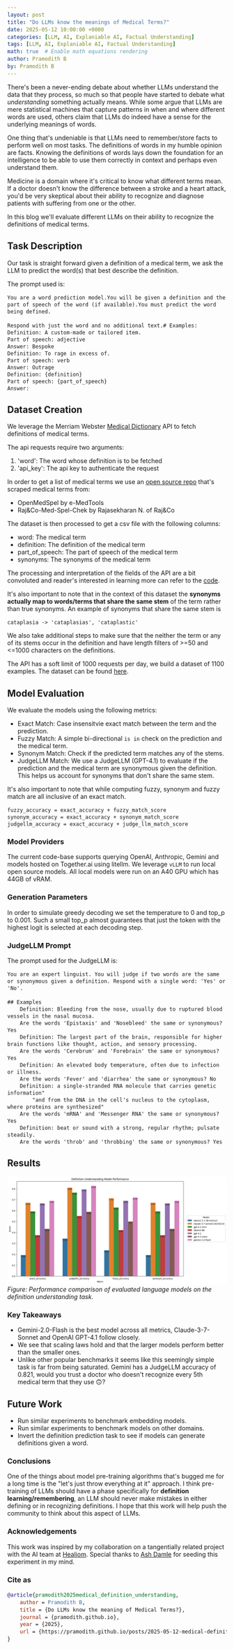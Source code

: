 ```yaml
---
layout: post
title: "Do LLMs know the meanings of Medical Terms?"
date: 2025-05-12 10:00:00 +0000
categories: [LLM, AI, Explaniable AI, Factual Understanding]
tags: [LLM, AI, Explaniable AI, Factual Understanding]
math: true  # Enable math equations rendering
author: Pramodith B
by: Pramodith B
---
```



There's been a never-ending debate about whether LLMs understand the data that they process, so much so that people have started to debate what _understanding_ something actually means. While some argue that LLMs are mere statistical machines that capture patterns in when and where different words are used, others claim that LLMs do indeed have a sense for the underlying meanings of words.

One thing that's undeniable is that LLMs need to remember/store facts to perform well on most tasks. The definitions of
words in my humble opinion are facts. Knowing the definitions of words lays down the foundation for an intelligence to be able to use them correctly in context and perhaps even understand them.

Medicine is a domain where it's critical to know what different terms mean. If a doctor doesn't know the difference between a stroke and a heart attack, you'd be very skeptical about their ability to recognize and diagnose patients with suffering from one or the other. 

In this blog we'll evaluate different LLMs on their ability to recognize the definitions of medical terms.

## Task Description
Our task is straight forward given a definition of a medical term, we ask the LLM to predict the word(s) that best describe the definition.

The prompt used is:

```
You are a word prediction model.You will be given a definition and the part of speech of the word (if available).You must predict the word being defined.

Respond with just the word and no additional text.# Examples:
Definition: A custom-made or tailored item.
Part of speech: adjective
Answer: Bespoke
Definition: To rage in excess of.
Part of speech: verb
Answer: Outrage
Definition: {definition}
Part of speech: {part_of_speech}
Answer:
```

## Dataset Creation
We leverage the Merriam Webster [Medical Dictionary](https://dictionaryapi.com/products/api-medical-dictionary) API to fetch definitions of medical terms.

The api requests require two arguments:
1. 'word': The word whose definition is to be fetched
2. 'api_key': The api key to authenticate the request

In order to get a list of medical terms we use an [open source repo](https://github.com/glutanimate/wordlist-medicalterms-en/blob/master/wordlist.txt) that's scraped medical terms from:

* OpenMedSpel by e-MedTools
* Raj&Co-Med-Spel-Chek by Rajasekharan N. of Raj&Co

The dataset is then processed to get a csv file with the following columns:

* word: The medical term
* definition: The definition of the medical term
* part_of_speech: The part of speech of the medical term
* synonyms: The synonyms of the medical term

The processing and interpretation of the fields of the API are a bit convoluted and reader's interested in learning more can refer to the [code](https://github.com/pramodith/definition_understanding/blob/pramodith/get_word_definitions/src/data_processing/collect_dictionary.py).

It's also important to note that in the context of this dataset the **synonyms actually map to words/terms that share the same stem** of the term rather than true synonyms. An example of synonyms that share the same stem is
```
cataplasia -> 'cataplasias', 'cataplastic'
```

We also take additional steps to make sure that the neither the term or any of its stems occur in the definition and have length filters of >=50 and <=1000 characters on the definitions.

The API has a soft limit of 1000 requests per day, we build a dataset of 1100 examples. The dataset can be found [here](https://github.com/pramodith/definition_understanding/blob/pramodith/get_word_definitions/data/processed_dictionary.csv).

## Model Evaluation
We evaluate the models using the following metrics:

* Exact Match: Case insensitvie exact match between the term and the prediction.
* Fuzzy Match: A simple bi-directional `is in` check on the prediction and the medical term.
* Synonym Match: Check if the predicted term matches any of the stems.
* JudgeLLM Match: We use a JudgeLLM (GPT-4.1) to evaluate if the prediction and the medical term are synonymous given the definition. This helps us account for synonyms that don't share the same stem.

It's also important to note that while computing fuzzy, synonym and fuzzy match are all inclusive of an exact match.
```
fuzzy_accuracy = exact_accuracy + fuzzy_match_score
synonym_accuracy = exact_accuracy + synonym_match_score
judgellm_accuracy = exact_accuracy + judge_llm_match_score
```

### Model Providers
The current code-base supports querying OpenAI, Anthropic, Gemini and models hosted on Together.ai using litellm.
We leverage `vLLM` to run local open source models. All local models were run on an A40 GPU which has 44GB of vRAM.


### Generation Parameters
In order to simulate greedy decoding we set the temperature to 0 and top_p to 0.001. Such a small top_p almost guarantees that just the token with the highest logit is selected at each decoding step.


### JudgeLLM Prompt
The prompt used for the JudgeLLM is:
```
You are an expert linguist. You will judge if two words are the same or synonymous given a definition. Respond with a single word: 'Yes' or 'No'.

## Examples
    Definition: Bleeding from the nose, usually due to ruptured blood vessels in the nasal mucosa.
    Are the words 'Epistaxis' and 'Nosebleed' the same or synonymous? Yes
    Definition: The largest part of the brain, responsible for higher brain functions like thought, action, and sensory processing.
    Are the words 'Cerebrum' and 'Forebrain' the same or synonymous? Yes
    Definition: An elevated body temperature, often due to infection or illness.
    Are the words 'Fever' and 'diarrhea' the same or synonymous? No
    Definition: a single-stranded RNA molecule that carries genetic information"
        "and from the DNA in the cell's nucleus to the cytoplasm, where proteins are synthesized"
    Are the words 'mRNA' and 'Messenger RNA' the same or synonymous? Yes
    Definition: beat or sound with a strong, regular rhythm; pulsate steadily.
    Are the words 'throb' and 'throbbing' the same or synonymous? Yes
```

## Results

![Performance of different models](/assets/img/favicons/2025-05-12-medical-definition-understanding/model_performance_comparison.png)
*Figure: Performance comparison of evaluated language models on the definition understanding task.*

### Key Takeaways
* Gemini-2.0-Flash is the best model across all metrics, Claude-3-7-Sonnet and OpenAI GPT-4.1 follow closely.
* We see that scaling laws hold and that the larger models perform better than the smaller ones.
* Unlike other popular benchmarks it seems like this seemingly simple task is far from being saturated. Gemini has a JudgeLLM accuracy of 0.821, would you trust a doctor who doesn't recognize every 5th medical term that they use 🙃?

## Future Work
* Run similar experiments to benchmark embedding models.
* Run similar experiments to benchmark models on other domains.
* Invert the definition prediction task to see if models can generate definitions given a word.

### Conclusions
One of the things about model pre-training algorithms that's bugged me for a long time is the "let's just throw everything at it" approach. I think pre-training of LLMs should have a phase specifically for **definition learning/remembering**, an LLM should never make mistakes in either defining or in recognizing definitions. I hope that this work will help push the community to think about this aspect of LLMs.

### Acknowledgements
This work was inspired by my collaboration on a tangentially related project with the AI team at [Healiom](https://healiom.com/). Special thanks to [Ash Damle](https://www.linkedin.com/in/ashdamle/) for seeding this experiment in my mind.

### Cite as
```bibtex
@article{pramodith2025medical_definition_understanding,
    author = Pramodith B,
    title = {Do LLMs know the meaning of Medical Terms?},
    journal = {pramodith.github.io},
    year = {2025},
    url = {https://pramodith.github.io/posts/2025-05-12-medical-definition-understanding/}
}
```